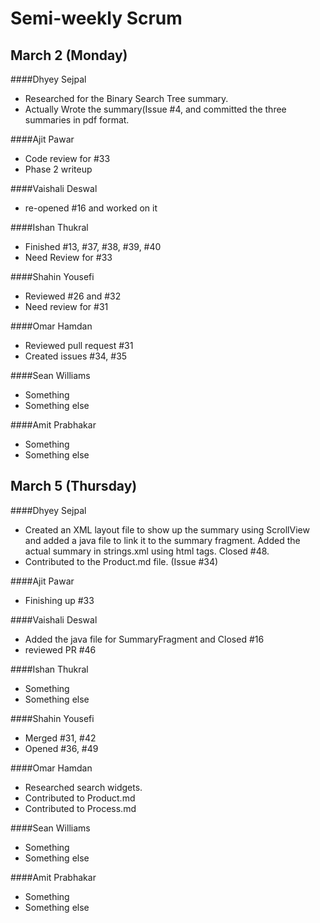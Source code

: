# Semi-weekly Scrum

## March 2 (Monday)

####Dhyey Sejpal

* Researched for the Binary Search Tree summary.
* Actually Wrote the summary(Issue #4, and committed the three summaries in pdf format. 

####Ajit Pawar

* Code review for #33
* Phase 2 writeup

####Vaishali Deswal

* re-opened #16 and worked on it

####Ishan Thukral

* Finished #13, #37, #38, #39, #40
* Need Review for #33

####Shahin Yousefi

* Reviewed #26 and #32
* Need review for #31

####Omar Hamdan

* Reviewed pull request #31
* Created issues #34, #35

####Sean Williams

* Something
* Something else

####Amit Prabhakar

* Something
* Something else

## March 5 (Thursday)

####Dhyey Sejpal

* Created an XML layout file to show up the summary using ScrollView and added a java file to link it to the summary fragment. Added the actual summary in strings.xml using html tags. Closed #48.
* Contributed to the Product.md file. (Issue #34)

####Ajit Pawar

* Finishing up #33

####Vaishali Deswal

* Added the java file for SummaryFragment and Closed #16
* reviewed PR #46

####Ishan Thukral

* Something
* Something else

####Shahin Yousefi

* Merged #31, #42
* Opened #36, #49

####Omar Hamdan

* Researched search widgets.
* Contributed to Product.md
* Contributed to Process.md

####Sean Williams

* Something
* Something else

####Amit Prabhakar

* Something
* Something else
